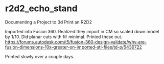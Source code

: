 # r2d2_echo_stand
Documenting a Project to 3d Print an R2D2

Imported into Fusion 360. Realized they import in CM so scaled down model by 1/10. Did planar cuts with fill minimal. Printed these out.
https://forums.autodesk.com/t5/fusion-360-design-validate/why-are-fusion-dimensions-10x-greater-on-imported-stl-files/td-p/5439722

Printed slowly over a couple days.
